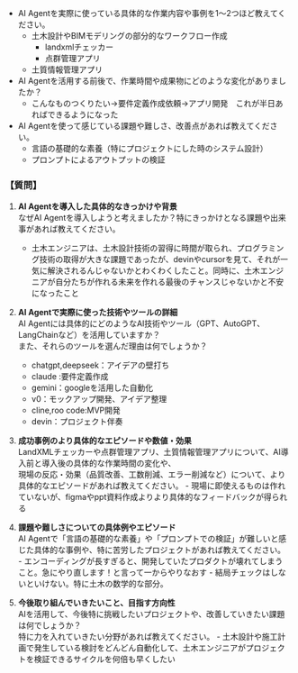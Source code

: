 - AI Agentを実際に使っている具体的な作業内容や事例を1〜2つほど教えてください。
	- 土木設計やBIMモデリングの部分的なワークフロー作成
		- landxmlチェッカー
		- 点群管理アプリ
	- 土質情報管理アプリ
- AI Agentを活用する前後で、作業時間や成果物にどのような変化がありましたか？
	- こんなものつくりたい→要件定義作成依頼→アプリ開発　これが半日あればできるようになった
- AI Agentを使って感じている課題や難しさ、改善点があれば教えてください。
	- 言語の基礎的な素養（特にプロジェクトにした時のシステム設計）
	- プロンプトによるアウトプットの検証


### 【質問】

1. **AI Agentを導入した具体的なきっかけや背景**  
    なぜAI Agentを導入しようと考えましたか？特にきっかけとなる課題や出来事があれば教えてください。
	- 土木エンジニアは、土木設計技術の習得に時間が取られ、プログラミング技術の取得が大きな課題であったが、devinやcursorを見て、それが一気に解決されるんじゃないかとわくわくしたこと。同時に、土木エンジニアが自分たちが作れる未来を作れる最後のチャンスじゃないかと不安になったこと
    
2. **AI Agentで実際に使った技術やツールの詳細**  
    AI Agentには具体的にどのようなAI技術やツール（GPT、AutoGPT、LangChainなど）を活用していますか？  
    また、それらのツールを選んだ理由は何でしょうか？
    - chatgpt,deepseek：アイデアの壁打ち
    - claude :要件定義作成
    - gemini：googleを活用した自動化
    - v0：モックアップ開発、アイデア整理
    - cline,roo code:MVP開発
    - devin：プロジェクト伴奏
    
3. **成功事例のより具体的なエピソードや数値・効果**  
    LandXMLチェッカーや点群管理アプリ、土質情報管理アプリについて、AI導入前と導入後の具体的な作業時間の変化や、  
    現場の反応・効果（品質改善、工数削減、エラー削減など）について、より具体的なエピソードがあれば教えてください。
	    - 現場に即使えるものは作れていないが、figmaやppt資料作成よりより具体的なフィードバックが得られる
    
4. **課題や難しさについての具体例やエピソード**  
    AI Agentで「言語の基礎的な素養」や「プロンプトでの検証」が難しいと感じた具体的な事例や、特に苦労したプロジェクトがあれば教えてください。
	    - エンコーディングが長すぎると、開発していたプロダクトが壊れてしまうこと。急にやり直します！と言って一からやりなおす
	    - 結局チェックはしないといけない。特に土木の数学的な部分。
    
5. **今後取り組んでいきたいこと、目指す方向性**  
    AIを活用して、今後特に挑戦したいプロジェクトや、改善していきたい課題は何でしょうか？  
    特に力を入れていきたい分野があれば教えてください。
	    - 土木設計や施工計画で発生している検討をどんどん自動化して、土木エンジニアがプロジェクトを検証できるサイクルを何倍も早くしたい